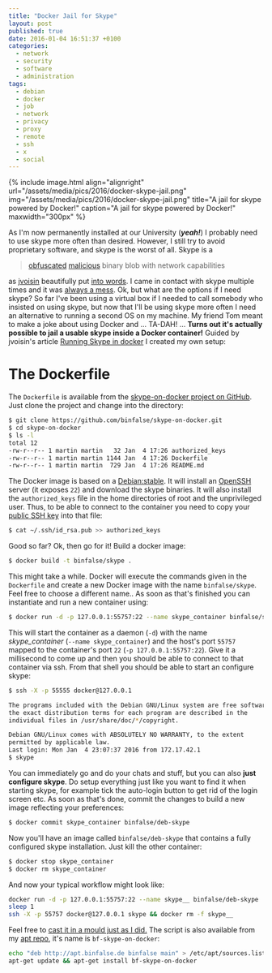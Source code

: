 ```yaml
---
title: "Docker Jail for Skype"
layout: post
published: true
date: 2016-01-04 16:51:37 +0100
categories:
  - network
  - security
  - software
  - administration
tags:
  - debian
  - docker
  - job
  - network
  - privacy
  - proxy
  - remote
  - ssh
  - x
  - social
---
```


{% include image.html align="alignright" url="/assets/media/pics/2016/docker-skype-jail.png" img="/assets/media/pics/2016/docker-skype-jail.png" title="A jail for skype powered by Docker!" caption="A jail for skype powered by Docker!" maxwidth="300px" %}

As I'm now permanently installed at our University (***yeah!***) I probably need to use skype more often than desired. However, I still try to avoid proprietary software, and skype is the worst of all. Skype is a 

> [obfuscated](http://www.oklabs.net/skype-reverse-engineering-the-long-journey/) [malicious](http://linux.slashdot.org/story/07/08/26/1312256/skype-linux-reads-password-and-firefox-profile) binary blob with network capabilities

as [jvoisin](https://dustri.org/) beautifully put [into words](https://www.dustri.org/b/running-skype-in-docker.html). I came in contact with skype multiple times and it was [always a mess](http://esmz-designz.com/index.php?site=blog&menu2see=date&menu2month=9-2009&entry=62&title=Probleme_mit_Skype_auf_einem_Debian).
Ok, but what are the options if I need skype? So far I've been using a virtual box if I needed to call somebody who insisted on using skype, but now that I'll be using skype more often I need an alternative to running a second OS on my machine. My friend Tom meant to make a joke about using Docker and ... TA-DAH! ... **Turns out it's actually possible to jail a usable skype inside a Docker container!**
Guided by jvoisin's article [Running Skype in docker](https://www.dustri.org/b/running-skype-in-docker.html) I created my own setup:

# The Dockerfile

The `Dockerfile` is available from the [skype-on-docker project on GitHub](https://github.com/binfalse/skype-on-docker). Just clone the project and change into the directory:

~~~~~~~ bash
$ git clone https://github.com/binfalse/skype-on-docker.git
$ cd skype-on-docker
$ ls -l
total 12
-rw-r--r-- 1 martin martin   32 Jan  4 17:26 authorized_keys
-rw-r--r-- 1 martin martin 1144 Jan  4 17:26 Dockerfile
-rw-r--r-- 1 martin martin  729 Jan  4 17:26 README.md
~~~~~~~

The Docker image is based on a [Debian:stable](https://hub.docker.com/_/debian/). It will install an [OpenSSH](http://www.openssh.com/) server (it exposes `22`) and download the skype binaries. It will also install the `authorized_keys` file in the home directories of root and the unprivileged user. Thus, to be able to connect to the container you need to copy your [public SSH key](https://wiki.archlinux.org/index.php/SSH_Keys) into that file:

~~~~~~~ bash
$ cat ~/.ssh/id_rsa.pub >> authorized_keys
~~~~~~~

Good so far? Ok, then go for it! Build a docker image:

~~~~~~~~ bash
$ docker build -t binfalse/skype .
~~~~~~~~

This might take a while. Docker will execute the commands given in the `Dockerfile` and create a new Docker image with the name `binfalse/skype`. Feel free to choose a different name..
As soon as that's finished you can instantiate and run a new container using:

~~~~~~~~ bash
$ docker run -d -p 127.0.0.1:55757:22 --name skype_container binfalse/skype
~~~~~~~~

This will start the container as a daemon (`-d`) with the name *skype_container* (`--name skype_container`) and the host's port `55757` mapped to the container's port `22` (`-p 127.0.0.1:55757:22`).
Give it a millisecond to come up and then you should be able to connect to that container via ssh. From that shell you should be able to start an configure skype:

~~~~~~~~ bash
$ ssh -X -p 55555 docker@127.0.0.1

The programs included with the Debian GNU/Linux system are free software;
the exact distribution terms for each program are described in the
individual files in /usr/share/doc/*/copyright.

Debian GNU/Linux comes with ABSOLUTELY NO WARRANTY, to the extent
permitted by applicable law.
Last login: Mon Jan  4 23:07:37 2016 from 172.17.42.1
$ skype
~~~~~~~~

You can immediately go and do your chats and stuff, but you can also **just configure skype**. Do setup everything just like you want to find it when starting skype, for example tick the auto-login button to get rid of the login screen etc.
As soon as that's done, commit the changes to build a new image reflecting your preferences:

~~~~~~~~ bash
$ docker commit skype_container binfalse/deb-skype
~~~~~~~~

Now you'll have an image called `binfalse/deb-skype` that contains a fully configured skype installation. Just kill the other container:

~~~~~~~~ bash
$ docker stop skype_container
$ docker rm skype_container
~~~~~~~~

And now your typical workflow might look like:

~~~~~~~~ bash
docker run -d -p 127.0.0.1:55757:22 --name skype__ binfalse/deb-skype
sleep 1
ssh -X -p 55757 docker@127.0.0.1 skype && docker rm -f skype__
~~~~~~~~

Feel free to [cast it in a mould just as I did.](https://github.com/binfalse/skype-on-docker/blob/master/skype-on-docker.sh)
The script is also available from my [apt repo](/software/conf-rc/sources-list/), it's name is `bf-skype-on-docker`:

~~~~~~~~ bash
echo "deb http://apt.binfalse.de binfalse main" > /etc/apt/sources.list.d/binfalse.list
apt-get update && apt-get install bf-skype-on-docker
~~~~~~~~




